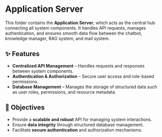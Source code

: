 # Application Server

This folder contains the **Application Server**, which acts as the central hub connecting all system components. It handles API requests, manages authentication, and ensures smooth data flow between the chatbot, knowledge manager, RAG system, and mail system.

## ✨ Features

- **Centralized API Management** – Handles requests and responses between system components.
- **Authentication & Authorization** – Secure user access and role-based permissions.
- **Database Management** – Manages the storage of structured data such as user roles, permissions, and resource metadata.

## 🎯 Objectives

- Provide a **scalable and robust** API for managing system interactions.
- Ensure **data integrity** through structured database management.
- Facilitate **secure authentication** and authorization mechanisms.